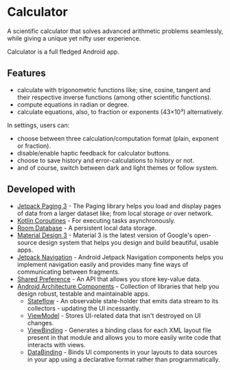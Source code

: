 # Calculator
A scientific calculator that solves advanced arithmetic problems seamlessly, while giving a unique yet nifty user experience.

Calculator is a full fledged Android app.

 ## Features
   * calculate with trigonometric functions like; sine, cosine, tangent and their respective inverse functions (among other scientific functions).
   * compute equations in radian or degree.
   * calculate equations, also, to fraction or exponents (43×10³) alternatively.

   In settings, users can:
   * choose between three calculation/computation format (plain, exponent or fraction).
   * disable/enable haptic feedback for calculator buttons.
   * choose to save history and error-calculations to history or not.
   * and of course, switch between dark and light themes or follow system.

 ## Developed with
   * [Jetpack Paging 3](https://developer.android.com/topic/libraries/architecture/paging/v3-overview) - The Paging library helps you load and display pages of data from a larger dataset like; from local storage or over network.
   * [Kotlin Coroutines](https://kotlinlang.org/docs/reference/coroutines-overview.html) - For executing tasks asynchronously.
   * [Room Database](https://developer.android.com/training/data-storage/room) - A persistent local data storage.
   * [Material Design 3](https://m3.material.io/) - Material 3 is the latest version of Google's open-source design system that helps you design and build beautiful, usable apps.
   * [Jetpack Navigation](https://developer.android.com/guide/navigation) - Android Jetpack Navigation components helps you implement navigation easily and provides many fine ways of communicating between fragments.
   * [Shared Preference](https://developer.android.com/training/data-storage/shared-preferences) - An API that allows you store key-value data.
   * [Android Architecture Components](https://developer.android.com/topic/libraries/architecture) - Collection of libraries that help you design robust, testable and maintainable apps.
      - [Stateflow](https://developer.android.com/topic/libraries/stateflow) - An observable state-holder that emits data stream to its collectors - updating the UI incessantly.
      - [ViewModel](https://developer.android.com/topic/libraries/viewmodel) - Stores UI-related data that isn't destroyed on UI changes.
      - [ViewBinding](https://developer.android.com/topic/libraries/view-binding) - Generates a binding class for each XML layout file present in that module and allows you to more easily write code that interacts with views.
      - [DataBinding](https://developer.android.com/topic/libraries/data-binding) - Binds UI components in your layouts to data sources in your app using a declarative format rather than programmatically.
